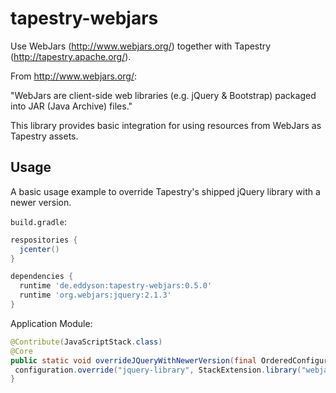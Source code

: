 # tapestry-webjars
Use WebJars (http://www.webjars.org/) together with Tapestry (http://tapestry.apache.org/).

From http://www.webjars.org/:

"WebJars are client-side web libraries (e.g. jQuery & Bootstrap) packaged into JAR (Java Archive) files."

This library provides basic integration for using resources from WebJars as Tapestry assets.

## Usage

A basic usage example to override Tapestry's shipped jQuery library with a newer version.

`build.gradle`:
```groovy
respositories {
  jcenter()
}

dependencies {
  runtime 'de.eddyson:tapestry-webjars:0.5.0'
  runtime 'org.webjars:jquery:2.1.3'
}

```

Application Module:
```java
@Contribute(JavaScriptStack.class)
@Core
public static void overrideJQueryWithNewerVersion(final OrderedConfiguration<StackExtension> configuration) {
 configuration.override("jquery-library", StackExtension.library("webjars:jquery.js"));
}
```
